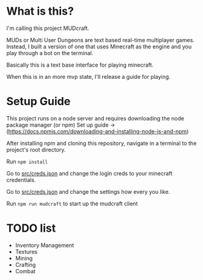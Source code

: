 # What is this?

I'm calling this project MUDcraft.

MUDs or Multi User Dungeons are text based real-time multiplayer games. Instead, I built a version of one that uses Minecraft as the engine and you play through a bot on the terminal. 

Basically this is a text base interface for playing minecraft.

When this is in an more mvp state, I'll release a guide for playing.

# Setup Guide

This project runs on a node server and requires downloading the node package manager (or npm) 
Set up guide -> (https://docs.npmjs.com/downloading-and-installing-node-js-and-npm)

After installing npm and cloning this repository, navigate in a terminal to the project's root directory.

Run `npm install`

Go to [src/creds.json](./src/creds.json) and change the login creds to your minecraft credentials. 

Go to [src/creds.json](./src/settings.json) and change the settings how every you like.

Run `npm run mudcraft` to start up the mudcraft client

# TODO list

- Inventory Management
- Textures
- Mining
- Crafting
- Combat
